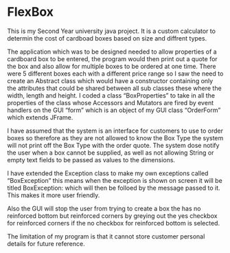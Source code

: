 # FlexBox
This is my Second Year university java project.
It is a custom calculator to determin the cost of cardboad boxes based on size and diffrent types. 

The application which was to be designed needed to allow properties of a cardboard box to be entered, 
the program would then print out a quote for the box and also allow for multiple boxes to be ordered at one time. 
There were 5 different boxes each with a different price range so I saw the need to 
create an Abstract class which would have a constructor containing only the attributes that could be shared between
all sub classes these where the width, length and height. I coded a class “BoxProperties” to take in all the 
properties of the class whose Accessors and Mutators are fired by event handlers on the GUI “form” which is an 
object of my GUI class “OrderForm” which extends JFrame.

I have assumed that the system is an interface for customers to use to order boxes so therefore as they are not 
allowed to know the Box Type the system will not print off the Box Type with the order quote. 
The system dose notify the user when a box cannot be supplied,
as well as not allowing String or empty text fields to be passed as values to the dimensions.  

I have extended the Exception class to make my own exceptions called “BoxException” this means when the exception 
is shown on screen it will be titled BoxException: which will then be folloed by the message passed to it. 
This makes it more user friendly.

Also the GUI will stop the user from trying to create a box the has no reinforced bottom but reinforced corners by 
greying out the yes checkbox for reinforced corners if the no checkbox for  reinforced bottom is selected.

The limitation of my program is that it cannot store customer personal details for future reference.
